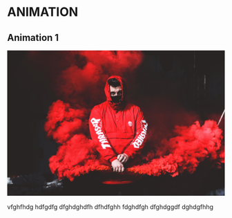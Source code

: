 # ANIMATION
## **Animation 1**
![](animation%201/2.jpg)

 vfghfhdg
hdfgdfg
dfghdghdfh
dfhdfghh
fdghdfgh
dfghdggdf
dghdgfhhg
